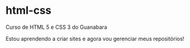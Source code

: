 # html-css
 Curso de HTML 5 e CSS 3 do Guanabara

Estou aprendendo a criar sites e agora vou gerenciar meus repositórios!